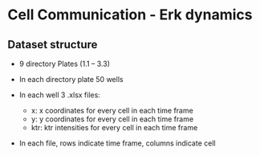# Cell Communication - Erk dynamics

## Dataset structure
- 9 directory Plates (1.1 – 3.3)
- In each directory plate 50 wells
- In each well 3 .xlsx files:
  - x: x coordinates for every cell in each time frame
  - y: y coordinates for every cell in each time frame
  - ktr: ktr intensities for every cell in each time frame

- In each file, rows indicate time frame, columns indicate cell
